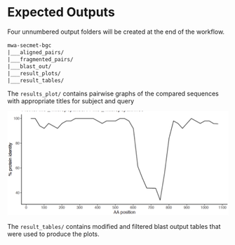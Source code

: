 # Expected Outputs

Four unnumbered output folders will be created at the end of the workflow.

```
mwa-secmet-bgc
|___aligned_pairs/
|___fragmented_pairs/
|___blast_out/
|___result_plots/
|___result_tables/
```

The `results_plot/` contains pairwise graphs of the compared sequences with appropriate titles for subject and query

[![](https://github.com/somakchowdhury/mwa-secmet-bgc/blob/master/docs/imgs/plot.png)](https://github.com/somakchowdhury/mwa-secmet-bgc#expected-outputs)

The `result_tables/` contains modified and filtered blast output tables that were used to produce the plots. 

